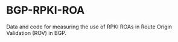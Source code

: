 # BGP-RPKI-ROA
Data and code for measuring the use of RPKI ROAs in Route Origin Validation (ROV) in BGP.
